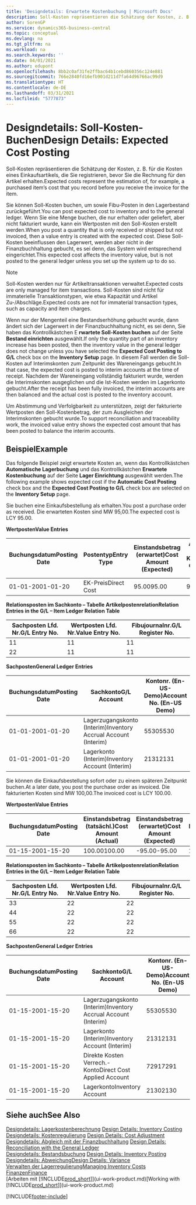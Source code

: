 ```yaml
---
title: 'Designdetails: Erwartete Kostenbuchung | Microsoft Docs'
description: Soll-Kosten repräsentieren die Schätzung der Kosten, z. B. für die Kosten eines Einkaufsartikels, die Sie registrieren, bevor Sie die Rechnung für den Artikel erhalten.
author: SorenGP
ms.service: dynamics365-business-central
ms.topic: conceptual
ms.devlang: na
ms.tgt_pltfrm: na
ms.workload: na
ms.search.keywords: ''
ms.date: 04/01/2021
ms.author: edupont
ms.openlocfilehash: 8bb2c0af31fe2ffbac64b1cebd860356c124e881
ms.sourcegitcommit: 766e2840fd16efb901d211d7fa64d96766ac99d9
ms.translationtype: HT
ms.contentlocale: de-DE
ms.lasthandoff: 03/31/2021
ms.locfileid: "5777873"
---
```

# <a name="design-details-expected-cost-posting"></a><span data-ttu-id="7c4fb-103">Designdetails: Soll-Kosten-Buchen</span><span class="sxs-lookup"><span data-stu-id="7c4fb-103">Design Details: Expected Cost Posting</span></span>
<span data-ttu-id="7c4fb-104">Soll-Kosten repräsentieren die Schätzung der Kosten, z. B. für die Kosten eines Einkaufsartikels, die Sie registrieren, bevor Sie die Rechnung für den Artikel erhalten.</span><span class="sxs-lookup"><span data-stu-id="7c4fb-104">Expected costs represent the estimation of, for example, a purchased item’s cost that you record before you receive the invoice for the item.</span></span>  

 <span data-ttu-id="7c4fb-105">Sie können Soll-Kosten buchen, um sowie Fibu-Posten in den Lagerbestand zurückgeführt.</span><span class="sxs-lookup"><span data-stu-id="7c4fb-105">You can post expected cost to inventory and to the general ledger.</span></span> <span data-ttu-id="7c4fb-106">Wenn Sie eine Menge buchen, die nur erhalten oder geliefert, aber nicht fakturiert wurde, kann ein Wertposten mit den Soll-Kosten erstellt werden.</span><span class="sxs-lookup"><span data-stu-id="7c4fb-106">When you post a quantity that is only received or shipped but not invoiced, then a value entry is created with the expected cost.</span></span> <span data-ttu-id="7c4fb-107">Diese Soll-Kosten beeinflussen den Lagerwert, werden aber nicht in der Finanzbuchhaltung gebucht, es sei denn, das System wird entsprechend eingerichtet.</span><span class="sxs-lookup"><span data-stu-id="7c4fb-107">This expected cost affects the inventory value, but is not posted to the general ledger unless you set up the system up to do so.</span></span>  

> [!NOTE]  
>  <span data-ttu-id="7c4fb-108">Soll-Kosten werden nur für Artikeltransaktionen verwaltet.</span><span class="sxs-lookup"><span data-stu-id="7c4fb-108">Expected costs are only managed for item transactions.</span></span> <span data-ttu-id="7c4fb-109">Soll-Kosten sind nicht für immaterielle Transaktionstypen, wie etwa Kapazität und Artikel Zu-/Abschläge.</span><span class="sxs-lookup"><span data-stu-id="7c4fb-109">Expected costs are not for immaterial transaction types, such as capacity and item charges.</span></span>  

 <span data-ttu-id="7c4fb-110">Wenn nur der Mengenteil eine Bestandserhöhung gebucht wurde, dann ändert sich der Lagerwert in der Finanzbuchhaltung nicht, es sei denn, Sie haben das Kontrollkästchen E **rwartete Soll-Kosten buchen** auf der Seite **Bestand einrichten** ausgewählt.</span><span class="sxs-lookup"><span data-stu-id="7c4fb-110">If only the quantity part of an inventory increase has been posted, then the inventory value in the general ledger does not change unless you have selected the **Expected Cost Posting to G/L** check box on the **Inventory Setup** page.</span></span> <span data-ttu-id="7c4fb-111">In diesem Fall werden die Soll-Kosten auf Interimskonten zum Zeitpunkt des Wareneingangs gebucht.</span><span class="sxs-lookup"><span data-stu-id="7c4fb-111">In that case, the expected cost is posted to interim accounts at the time of receipt.</span></span> <span data-ttu-id="7c4fb-112">Nachdem der Wareneingang vollständig fakturiert wurde, werden die Interimskonten ausgeglichen und die Ist-Kosten werden im Lagerkonto gebucht.</span><span class="sxs-lookup"><span data-stu-id="7c4fb-112">After the receipt has been fully invoiced, the interim accounts are then balanced and the actual cost is posted to the inventory account.</span></span>  

 <span data-ttu-id="7c4fb-113">Um Abstimmung und Verfolgbarkeit zu unterstützen, zeigt der fakturierte Wertposten den Soll-Kostenbetrag, der zum Ausgleichen der Interimskonten gebucht wurde.</span><span class="sxs-lookup"><span data-stu-id="7c4fb-113">To support reconciliation and traceability work, the invoiced value entry shows the expected cost amount that has been posted to balance the interim accounts.</span></span>  

## <a name="example"></a><span data-ttu-id="7c4fb-114">Beispiel</span><span class="sxs-lookup"><span data-stu-id="7c4fb-114">Example</span></span>  
 <span data-ttu-id="7c4fb-115">Das folgende Beispiel zeigt erwartete Kosten an, wenn das Kontrollkästchen **Automatische Lagerbuchung** und das Kontrollkästchen **Erwartete Kostenbuchung** auf der Seite **Lager Einrichtung** ausgewählt werden.</span><span class="sxs-lookup"><span data-stu-id="7c4fb-115">The following example shows expected cost if the **Automatic Cost Posting** check box and the **Expected Cost Posting to G/L** check box are selected on the **Inventory Setup** page.</span></span>  

 <span data-ttu-id="7c4fb-116">Sie buchen eine Einkaufsbestellung als erhalten.</span><span class="sxs-lookup"><span data-stu-id="7c4fb-116">You post a purchase order as received.</span></span> <span data-ttu-id="7c4fb-117">Die erwarteten Kosten sind MW 95,00.</span><span class="sxs-lookup"><span data-stu-id="7c4fb-117">The expected cost is LCY 95.00.</span></span>  

 <span data-ttu-id="7c4fb-118">**Wertposten**</span><span class="sxs-lookup"><span data-stu-id="7c4fb-118">**Value Entries**</span></span>  

|<span data-ttu-id="7c4fb-119">Buchungsdatum</span><span class="sxs-lookup"><span data-stu-id="7c4fb-119">Posting Date</span></span>|<span data-ttu-id="7c4fb-120">Postentyp</span><span class="sxs-lookup"><span data-stu-id="7c4fb-120">Entry Type</span></span>|<span data-ttu-id="7c4fb-121">Einstandsbetrag (erwartet)</span><span class="sxs-lookup"><span data-stu-id="7c4fb-121">Cost Amount (Expected)</span></span>|<span data-ttu-id="7c4fb-122">Auf Sachkonto geb. Soll-Kosten</span><span class="sxs-lookup"><span data-stu-id="7c4fb-122">Expected Cost Posted to G/L</span></span>|<span data-ttu-id="7c4fb-123">Soll-Kosten</span><span class="sxs-lookup"><span data-stu-id="7c4fb-123">Expected Cost</span></span>|<span data-ttu-id="7c4fb-124">Artikelposten Lfd. Nr.</span><span class="sxs-lookup"><span data-stu-id="7c4fb-124">Item Ledger Entry No.</span></span>|<span data-ttu-id="7c4fb-125">Lfd. Nr.</span><span class="sxs-lookup"><span data-stu-id="7c4fb-125">Entry No.</span></span>|  
|------------------|----------------|------------------------------|----------------------------------|-------------------|---------------------------|---------------|  
|<span data-ttu-id="7c4fb-126">01-01-20</span><span class="sxs-lookup"><span data-stu-id="7c4fb-126">01-01-20</span></span>|<span data-ttu-id="7c4fb-127">EK-Preis</span><span class="sxs-lookup"><span data-stu-id="7c4fb-127">Direct Cost</span></span>|<span data-ttu-id="7c4fb-128">95.00</span><span class="sxs-lookup"><span data-stu-id="7c4fb-128">95.00</span></span>|<span data-ttu-id="7c4fb-129">95.00</span><span class="sxs-lookup"><span data-stu-id="7c4fb-129">95.00</span></span>|<span data-ttu-id="7c4fb-130">Ja</span><span class="sxs-lookup"><span data-stu-id="7c4fb-130">Yes</span></span>|<span data-ttu-id="7c4fb-131">1</span><span class="sxs-lookup"><span data-stu-id="7c4fb-131">1</span></span>|<span data-ttu-id="7c4fb-132">1</span><span class="sxs-lookup"><span data-stu-id="7c4fb-132">1</span></span>|  

 <span data-ttu-id="7c4fb-133">**Relationsposten im Sachkonto – Tabelle Artikelpostenrelation**</span><span class="sxs-lookup"><span data-stu-id="7c4fb-133">**Relation Entries in the G/L – Item Ledger Relation Table**</span></span>  

|<span data-ttu-id="7c4fb-134">Sachposten Lfd. Nr.</span><span class="sxs-lookup"><span data-stu-id="7c4fb-134">G/L Entry No.</span></span>|<span data-ttu-id="7c4fb-135">Wertposten Lfd. Nr.</span><span class="sxs-lookup"><span data-stu-id="7c4fb-135">Value Entry No.</span></span>|<span data-ttu-id="7c4fb-136">Fibujournalnr.</span><span class="sxs-lookup"><span data-stu-id="7c4fb-136">G/L Register No.</span></span>|  
|--------------------|---------------------|-----------------------|  
|<span data-ttu-id="7c4fb-137">1</span><span class="sxs-lookup"><span data-stu-id="7c4fb-137">1</span></span>|<span data-ttu-id="7c4fb-138">1</span><span class="sxs-lookup"><span data-stu-id="7c4fb-138">1</span></span>|<span data-ttu-id="7c4fb-139">1</span><span class="sxs-lookup"><span data-stu-id="7c4fb-139">1</span></span>|  
|<span data-ttu-id="7c4fb-140">2</span><span class="sxs-lookup"><span data-stu-id="7c4fb-140">2</span></span>|<span data-ttu-id="7c4fb-141">1</span><span class="sxs-lookup"><span data-stu-id="7c4fb-141">1</span></span>|<span data-ttu-id="7c4fb-142">1</span><span class="sxs-lookup"><span data-stu-id="7c4fb-142">1</span></span>|  

 <span data-ttu-id="7c4fb-143">**Sachposten**</span><span class="sxs-lookup"><span data-stu-id="7c4fb-143">**General Ledger Entries**</span></span>  

|<span data-ttu-id="7c4fb-144">Buchungsdatum</span><span class="sxs-lookup"><span data-stu-id="7c4fb-144">Posting Date</span></span>|<span data-ttu-id="7c4fb-145">Sachkonto</span><span class="sxs-lookup"><span data-stu-id="7c4fb-145">G/L Account</span></span>|<span data-ttu-id="7c4fb-146">Kontonr. (En-US-Demo)</span><span class="sxs-lookup"><span data-stu-id="7c4fb-146">Account No. (En-US Demo)</span></span>|<span data-ttu-id="7c4fb-147">Betrag</span><span class="sxs-lookup"><span data-stu-id="7c4fb-147">Amount</span></span>|<span data-ttu-id="7c4fb-148">Lfd. Nr.</span><span class="sxs-lookup"><span data-stu-id="7c4fb-148">Entry No.</span></span>|  
|------------------|------------------|---------------------------------|------------|---------------|  
|<span data-ttu-id="7c4fb-149">01-01-20</span><span class="sxs-lookup"><span data-stu-id="7c4fb-149">01-01-20</span></span>|<span data-ttu-id="7c4fb-150">Lagerzugangskonto (Interim)</span><span class="sxs-lookup"><span data-stu-id="7c4fb-150">Inventory Accrual Account (Interim)</span></span>|<span data-ttu-id="7c4fb-151">5530</span><span class="sxs-lookup"><span data-stu-id="7c4fb-151">5530</span></span>|<span data-ttu-id="7c4fb-152">-95.00</span><span class="sxs-lookup"><span data-stu-id="7c4fb-152">-95.00</span></span>|<span data-ttu-id="7c4fb-153">2</span><span class="sxs-lookup"><span data-stu-id="7c4fb-153">2</span></span>|  
|<span data-ttu-id="7c4fb-154">01-01-20</span><span class="sxs-lookup"><span data-stu-id="7c4fb-154">01-01-20</span></span>|<span data-ttu-id="7c4fb-155">Lagerkonto (Interim)</span><span class="sxs-lookup"><span data-stu-id="7c4fb-155">Inventory Account (Interim)</span></span>|<span data-ttu-id="7c4fb-156">2131</span><span class="sxs-lookup"><span data-stu-id="7c4fb-156">2131</span></span>|<span data-ttu-id="7c4fb-157">95.00</span><span class="sxs-lookup"><span data-stu-id="7c4fb-157">95.00</span></span>|<span data-ttu-id="7c4fb-158">1</span><span class="sxs-lookup"><span data-stu-id="7c4fb-158">1</span></span>|  

 <span data-ttu-id="7c4fb-159">Sie können die Einkaufsbestellung sofort oder zu einem späteren Zeitpunkt buchen.</span><span class="sxs-lookup"><span data-stu-id="7c4fb-159">At a later date, you post the purchase order as invoiced.</span></span> <span data-ttu-id="7c4fb-160">Die fakturierten Kosten sind MW 100,00.</span><span class="sxs-lookup"><span data-stu-id="7c4fb-160">The invoiced cost is LCY 100.00.</span></span>  

 <span data-ttu-id="7c4fb-161">**Wertposten**</span><span class="sxs-lookup"><span data-stu-id="7c4fb-161">**Value Entries**</span></span>  

|<span data-ttu-id="7c4fb-162">Buchungsdatum</span><span class="sxs-lookup"><span data-stu-id="7c4fb-162">Posting Date</span></span>|<span data-ttu-id="7c4fb-163">Einstandsbetrag (tatsächl.)</span><span class="sxs-lookup"><span data-stu-id="7c4fb-163">Cost Amount (Actual)</span></span>|<span data-ttu-id="7c4fb-164">Einstandsbetrag (erwartet)</span><span class="sxs-lookup"><span data-stu-id="7c4fb-164">Cost Amount (Expected)</span></span>|<span data-ttu-id="7c4fb-165">Gebuchte Lagerregulierung an G/L</span><span class="sxs-lookup"><span data-stu-id="7c4fb-165">Cost Posted to G/L</span></span>|<span data-ttu-id="7c4fb-166">Soll-Kosten</span><span class="sxs-lookup"><span data-stu-id="7c4fb-166">Expected Cost</span></span>|<span data-ttu-id="7c4fb-167">Artikelposten Lfd. Nr.</span><span class="sxs-lookup"><span data-stu-id="7c4fb-167">Item Ledger Entry No.</span></span>|<span data-ttu-id="7c4fb-168">Lfd. Nr.</span><span class="sxs-lookup"><span data-stu-id="7c4fb-168">Entry No.</span></span>|  
|------------------|----------------------------|------------------------------|-------------------------|-------------------|---------------------------|---------------|  
|<span data-ttu-id="7c4fb-169">01-15-20</span><span class="sxs-lookup"><span data-stu-id="7c4fb-169">01-15-20</span></span>|<span data-ttu-id="7c4fb-170">100.00</span><span class="sxs-lookup"><span data-stu-id="7c4fb-170">100.00</span></span>|<span data-ttu-id="7c4fb-171">-95.00</span><span class="sxs-lookup"><span data-stu-id="7c4fb-171">-95.00</span></span>|<span data-ttu-id="7c4fb-172">100.00</span><span class="sxs-lookup"><span data-stu-id="7c4fb-172">100.00</span></span>|<span data-ttu-id="7c4fb-173">Nein</span><span class="sxs-lookup"><span data-stu-id="7c4fb-173">No</span></span>|<span data-ttu-id="7c4fb-174">1</span><span class="sxs-lookup"><span data-stu-id="7c4fb-174">1</span></span>|<span data-ttu-id="7c4fb-175">2</span><span class="sxs-lookup"><span data-stu-id="7c4fb-175">2</span></span>|  

 <span data-ttu-id="7c4fb-176">**Relationsposten im Sachkonto – Tabelle Artikelpostenrelation**</span><span class="sxs-lookup"><span data-stu-id="7c4fb-176">**Relation Entries in the G/L – Item Ledger Relation Table**</span></span>  

|<span data-ttu-id="7c4fb-177">Sachposten Lfd. Nr.</span><span class="sxs-lookup"><span data-stu-id="7c4fb-177">G/L Entry No.</span></span>|<span data-ttu-id="7c4fb-178">Wertposten Lfd. Nr.</span><span class="sxs-lookup"><span data-stu-id="7c4fb-178">Value Entry No.</span></span>|<span data-ttu-id="7c4fb-179">Fibujournalnr.</span><span class="sxs-lookup"><span data-stu-id="7c4fb-179">G/L Register No.</span></span>|  
|--------------------|---------------------|-----------------------|  
|<span data-ttu-id="7c4fb-180">3</span><span class="sxs-lookup"><span data-stu-id="7c4fb-180">3</span></span>|<span data-ttu-id="7c4fb-181">2</span><span class="sxs-lookup"><span data-stu-id="7c4fb-181">2</span></span>|<span data-ttu-id="7c4fb-182">2</span><span class="sxs-lookup"><span data-stu-id="7c4fb-182">2</span></span>|  
|<span data-ttu-id="7c4fb-183">4</span><span class="sxs-lookup"><span data-stu-id="7c4fb-183">4</span></span>|<span data-ttu-id="7c4fb-184">2</span><span class="sxs-lookup"><span data-stu-id="7c4fb-184">2</span></span>|<span data-ttu-id="7c4fb-185">2</span><span class="sxs-lookup"><span data-stu-id="7c4fb-185">2</span></span>|  
|<span data-ttu-id="7c4fb-186">5</span><span class="sxs-lookup"><span data-stu-id="7c4fb-186">5</span></span>|<span data-ttu-id="7c4fb-187">2</span><span class="sxs-lookup"><span data-stu-id="7c4fb-187">2</span></span>|<span data-ttu-id="7c4fb-188">2</span><span class="sxs-lookup"><span data-stu-id="7c4fb-188">2</span></span>|  
|<span data-ttu-id="7c4fb-189">6</span><span class="sxs-lookup"><span data-stu-id="7c4fb-189">6</span></span>|<span data-ttu-id="7c4fb-190">2</span><span class="sxs-lookup"><span data-stu-id="7c4fb-190">2</span></span>|<span data-ttu-id="7c4fb-191">2</span><span class="sxs-lookup"><span data-stu-id="7c4fb-191">2</span></span>|  

 <span data-ttu-id="7c4fb-192">**Sachposten**</span><span class="sxs-lookup"><span data-stu-id="7c4fb-192">**General Ledger Entries**</span></span>  

|<span data-ttu-id="7c4fb-193">Buchungsdatum</span><span class="sxs-lookup"><span data-stu-id="7c4fb-193">Posting Date</span></span>|<span data-ttu-id="7c4fb-194">Sachkonto</span><span class="sxs-lookup"><span data-stu-id="7c4fb-194">G/L Account</span></span>|<span data-ttu-id="7c4fb-195">Kontonr. (En-US-Demo)</span><span class="sxs-lookup"><span data-stu-id="7c4fb-195">Account No. (En-US Demo)</span></span>|<span data-ttu-id="7c4fb-196">Betrag</span><span class="sxs-lookup"><span data-stu-id="7c4fb-196">Amount</span></span>|<span data-ttu-id="7c4fb-197">Lfd. Nr.</span><span class="sxs-lookup"><span data-stu-id="7c4fb-197">Entry No.</span></span>|  
|------------------|------------------|---------------------------------|------------|---------------|  
|<span data-ttu-id="7c4fb-198">01-15-20</span><span class="sxs-lookup"><span data-stu-id="7c4fb-198">01-15-20</span></span>|<span data-ttu-id="7c4fb-199">Lagerzugangskonto (Interim)</span><span class="sxs-lookup"><span data-stu-id="7c4fb-199">Inventory Accrual Account (Interim)</span></span>|<span data-ttu-id="7c4fb-200">5530</span><span class="sxs-lookup"><span data-stu-id="7c4fb-200">5530</span></span>|<span data-ttu-id="7c4fb-201">95.00</span><span class="sxs-lookup"><span data-stu-id="7c4fb-201">95.00</span></span>|<span data-ttu-id="7c4fb-202">4</span><span class="sxs-lookup"><span data-stu-id="7c4fb-202">4</span></span>|  
|<span data-ttu-id="7c4fb-203">01-15-20</span><span class="sxs-lookup"><span data-stu-id="7c4fb-203">01-15-20</span></span>|<span data-ttu-id="7c4fb-204">Lagerkonto (Interim)</span><span class="sxs-lookup"><span data-stu-id="7c4fb-204">Inventory Account (Interim)</span></span>|<span data-ttu-id="7c4fb-205">2131</span><span class="sxs-lookup"><span data-stu-id="7c4fb-205">2131</span></span>|<span data-ttu-id="7c4fb-206">-95.00</span><span class="sxs-lookup"><span data-stu-id="7c4fb-206">-95.00</span></span>|<span data-ttu-id="7c4fb-207">3</span><span class="sxs-lookup"><span data-stu-id="7c4fb-207">3</span></span>|  
|<span data-ttu-id="7c4fb-208">01-15-20</span><span class="sxs-lookup"><span data-stu-id="7c4fb-208">01-15-20</span></span>|<span data-ttu-id="7c4fb-209">Direkte Kosten Verrech.-Konto</span><span class="sxs-lookup"><span data-stu-id="7c4fb-209">Direct Cost Applied Account</span></span>|<span data-ttu-id="7c4fb-210">7291</span><span class="sxs-lookup"><span data-stu-id="7c4fb-210">7291</span></span>|<span data-ttu-id="7c4fb-211">-100</span><span class="sxs-lookup"><span data-stu-id="7c4fb-211">-100</span></span>|<span data-ttu-id="7c4fb-212">6</span><span class="sxs-lookup"><span data-stu-id="7c4fb-212">6</span></span>|  
|<span data-ttu-id="7c4fb-213">01-15-20</span><span class="sxs-lookup"><span data-stu-id="7c4fb-213">01-15-20</span></span>|<span data-ttu-id="7c4fb-214">Lagerkonto</span><span class="sxs-lookup"><span data-stu-id="7c4fb-214">Inventory Account</span></span>|<span data-ttu-id="7c4fb-215">2130</span><span class="sxs-lookup"><span data-stu-id="7c4fb-215">2130</span></span>|<span data-ttu-id="7c4fb-216">100</span><span class="sxs-lookup"><span data-stu-id="7c4fb-216">100</span></span>|<span data-ttu-id="7c4fb-217">5</span><span class="sxs-lookup"><span data-stu-id="7c4fb-217">5</span></span>|  

## <a name="see-also"></a><span data-ttu-id="7c4fb-218">Siehe auch</span><span class="sxs-lookup"><span data-stu-id="7c4fb-218">See Also</span></span>
 <span data-ttu-id="7c4fb-219">[Designdetails: Lagerkostenberechnung](design-details-inventory-costing.md) </span><span class="sxs-lookup"><span data-stu-id="7c4fb-219">[Design Details: Inventory Costing](design-details-inventory-costing.md) </span></span>  
 <span data-ttu-id="7c4fb-220">[Designdetails: Kostenregulierung](design-details-cost-adjustment.md) </span><span class="sxs-lookup"><span data-stu-id="7c4fb-220">[Design Details: Cost Adjustment](design-details-cost-adjustment.md) </span></span>  
 <span data-ttu-id="7c4fb-221">[Designdetails: Abgleich mit der Finanzbuchhaltung](design-details-reconciliation-with-the-general-ledger.md) </span><span class="sxs-lookup"><span data-stu-id="7c4fb-221">[Design Details: Reconciliation with the General Ledger](design-details-reconciliation-with-the-general-ledger.md) </span></span>  
 <span data-ttu-id="7c4fb-222">[Designdetails: Bestandsbuchung](design-details-inventory-posting.md) </span><span class="sxs-lookup"><span data-stu-id="7c4fb-222">[Design Details: Inventory Posting](design-details-inventory-posting.md) </span></span>  
 [<span data-ttu-id="7c4fb-223">Designdetails: Abweichung</span><span class="sxs-lookup"><span data-stu-id="7c4fb-223">Design Details: Variance</span></span>](design-details-variance.md)  
 [<span data-ttu-id="7c4fb-224">Verwalten der Lagerregulierung</span><span class="sxs-lookup"><span data-stu-id="7c4fb-224">Managing Inventory Costs</span></span>](finance-manage-inventory-costs.md)  
 [<span data-ttu-id="7c4fb-225">Finanzen</span><span class="sxs-lookup"><span data-stu-id="7c4fb-225">Finance</span></span>](finance.md)  
 <span data-ttu-id="7c4fb-226">[Arbeiten mit [!INCLUDE[prod_short](includes/prod_short.md)]](ui-work-product.md)</span><span class="sxs-lookup"><span data-stu-id="7c4fb-226">[Working with [!INCLUDE[prod_short](includes/prod_short.md)]](ui-work-product.md)</span></span>


[!INCLUDE[footer-include](includes/footer-banner.md)]